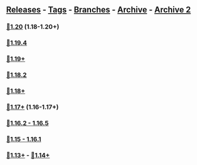 ## [Releases](https://github.com/InfamousMusicify/Flying-Raijin/releases/) - [Tags](https://github.com/InfamousMusicify/Flying-Raijin/tags/) - [Branches](https://github.com/InfamousMusicify/Flying-Raijin/branches) - [Archive](https://github.com/InfamousMusicify/Flying-Raijin/releases/tag/Archive) - [Archive 2](https://github.com/InfamousMusicify/Flying-Raijin/releases/tag/Archive2)        


### [🔗1.20](https://github.com/InfamousMusicify/Flying-Raijin/releases/download/1.20/Raijin_V11.9.9-1.20.zip) (1.18-1.20+)     

### [🔗1.19.4](https://github.com/InfamousMusicify/Flying-Raijin/releases/download/1.19/Raijin_V11.8.1-1.19.4.zip)    
### [🔗1.19+](https://github.com/InfamousMusicify/Flying-Raijin/releases/download/1.19/Raijin_V11.8.1-1.19.zip)  

### [🔗1.18.2](https://github.com/InfamousMusicify/Flying-Raijin/releases/download/1.18.2/Raijin_V11.8.1-1.18.2.zip) 
### [🔗1.18+](https://github.com/InfamousMusicify/Flying-Raijin/releases/download/1.18/Raijin_V11.8.1-1.18.zip)
     
### [🔗1.17+](https://github.com/InfamousMusicify/Flying-Raijin/releases/download/1.17/Raijin_V11.8.n1-1.17.zip) (1.16-1.17+)   

### [🔗1.16.2 - 1.16.5](https://github.com/InfamousMusicify/Flying-Raijin/releases/download/1.16.2/Raijin_V11.8.n1-1.16.zip)   

### [🔗1.15 - 1.16.1](https://github.com/InfamousMusicify/Flying-Raijin/releases/download/1.15%E2%80%931.16.1/Raijin_V11.8.n2-1.15-16.zip)   

### [🔗1.13+](https://github.com/InfamousMusicify/Flying-Raijin/releases/download/1.13%E2%80%931.14/Raijin_V11.8.n4-1.13.zip) - [🔗1.14+](https://github.com/InfamousMusicify/Flying-Raijin/releases/download/1.13%E2%80%931.14/Raijin_V11.8.n3-1.14.zip)  
